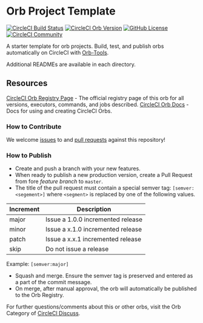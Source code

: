 # Orb Project Template

[![CircleCI Build Status](https://circleci.com/gh/packituz16/HelloWorld-orb.svg?style=shield "CircleCI Build Status")](https://circleci.com/gh/packituz16/HelloWorld-orb) [![CircleCI Orb Version](https://img.shields.io/badge/endpoint.svg?url=https://badges.circleci.io/orb/packituz16/HelloWorld-orb)](https://circleci.com/orbs/registry/orb/packituz16/HelloWorld-orb) [![GitHub License](https://img.shields.io/badge/license-MIT-lightgrey.svg)](https://raw.githubusercontent.com/packituz16/HelloWorld-orb/master/LICENSE) [![CircleCI Community](https://img.shields.io/badge/community-CircleCI%20Discuss-343434.svg)](https://discuss.circleci.com/c/ecosystem/orbs)



A starter template for orb projects. Build, test, and publish orbs automatically on CircleCI with [Orb-Tools](https://circleci.com/orbs/registry/orb/circleci/orb-tools).

Additional READMEs are available in each directory.



## Resources

[CircleCI Orb Registry Page](https://circleci.com/orbs/registry/orb/packituz16/HelloWorld-orb) - The official registry page of this orb for all versions, executors, commands, and jobs described.
[CircleCI Orb Docs](https://circleci.com/docs/2.0/orb-intro/#section=configuration) - Docs for using and creating CircleCI Orbs.

### How to Contribute

We welcome [issues](https://github.com/packituz16/HelloWorld-orb/issues) to and [pull requests](https://github.com/packituz16/HelloWorld-orb/pulls) against this repository!

### How to Publish
* Create and push a branch with your new features.
* When ready to publish a new production version, create a Pull Request from fore _feature branch_ to `master`.
* The title of the pull request must contain a special semver tag: `[semver:<segement>]` where `<segment>` is replaced by one of the following values.

| Increment | Description|
| ----------| -----------|
| major     | Issue a 1.0.0 incremented release|
| minor     | Issue a x.1.0 incremented release|
| patch     | Issue a x.x.1 incremented release|
| skip      | Do not issue a release|

Example: `[semver:major]`

* Squash and merge. Ensure the semver tag is preserved and entered as a part of the commit message.
* On merge, after manual approval, the orb will automatically be published to the Orb Registry.


For further questions/comments about this or other orbs, visit the Orb Category of [CircleCI Discuss](https://discuss.circleci.com/c/orbs).

